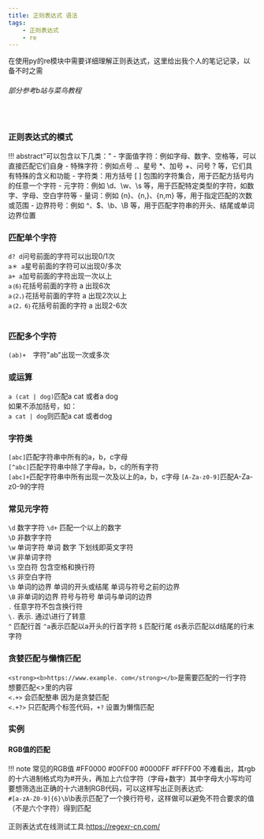 ```yaml
---
title: 正则表达式 语法
tags:
    - 正则表达式
    - re
---
```

在使用py的re模块中需要详细理解正则表达式，这里给出我个人的笔记记录，以备不时之需
###### 部分参考b站与菜鸟教程
<br/>

### 正则表达式的模式
!!! abstract"可以包含以下几类："
    - 字面值字符：例如字母、数字、空格等，可以直接匹配它们自身
    - 特殊字符：例如点号 .、星号 *、加号 +、问号 ? 等，它们具有特殊的含义和功能
    - 字符类：用方括号 [ ] 包围的字符集合，用于匹配方括号内的任意一个字符
    - 元字符：例如 \d、\w、\s 等，用于匹配特定类型的字符，如数字、字母、空白字符等
    - 量词：例如 {n}、{n,}、{n,m} 等，用于指定匹配的次数或范围
    - 边界符号：例如 ^、$、\b、\B 等，用于匹配字符串的开头、结尾或单词边界位置
### 匹配单个字符
`d? d`问号前面的字符可以出现0/1次<br/>
`a＊ a`星号前面的字符可以出现0/多次 <br/>
`a+ a`加号前面的字符出现一次以上<br/>
`a｛6｝`花括号前面的字符 a 出现6次<br/>
`a｛2，｝`花括号前面的字符 a 出现2次以上<br/>
`a｛2，6｝`花括号前面的字符 a 出现2-6次<br/><br/>
### 匹配多个字符
`(ab)+  `字符"ab"出现一次或多次<br/>
### 或运算
`a (cat | dog)`匹配a cat 或者a dog  
如果不添加括号，如：  
`a cat | dog`则匹配a cat 或者dog 
### 字符类  
`[abc]`匹配字符串中所有的a，b，c字母  
`[^abc]`匹配字符串中除了字母a，b，c的所有字符  
`[abc]+`匹配字符串中所有出现一次及以上的a，b，c字母
`[A-Za-z0-9]`匹配A-Za-z0-9的字符  
### 常见元字符  
`\d` 数字字符 `\d+` 匹配一个以上的数字  
`\D` 非数字字符  
`\w` 单词字符 单词 数字 下划线即英文字符  
`\W` 非单词字符  
`\s` 空白符 包含空格和换行符  
`\S` 非空白字符  
`\b` 单词的边界 单词的开头或结尾 单词与符号之前的边界  
`\B` 非单词的边界 符号与符号 单词与单词的边界  
`.` 任意字符不包含换行符  
`\.` 表示. 通过\进行了转意  
`^` 匹配行首  `^a`表示匹配以a开头的行首字符
`$` 匹配行尾  `d$`表示匹配以d结尾的行末字符  
### 贪婪匹配与懒惰匹配  
`<strong><b>https://www.example. com</strong></b>`是需要匹配的一行字符  
想要匹配<>里的内容  
`<.+>` 会匹配整串 因为是贪婪匹配  
`<.+?>` 只匹配两个标签代码，`+?` 设置为懒惰匹配
### 实例
#### RGB值的匹配
!!! note 常见的RGB值
    #FF0000
    #00FF00
    #0000FF
    #FFFF00
不难看出，其rgb的十六进制格式均为#开头，再加上六位字符（字母+数字）其中字母大小写均可  
要想筛选出正确的十六进制RGB代码，可以这样写出正则表达式:  
`#[a-zA-Z0-9]{6}\b`\b表示匹配了一个换行符号，这样做可以避免不符合要求的值（不是六个字符）得到匹配
<br/>
<br/>
正则表达式在线测试工具:https://regexr-cn.com/